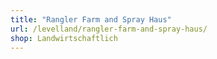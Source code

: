 ```yaml
---
title: "Rangler Farm and Spray Haus"
url: /levelland/rangler-farm-and-spray-haus/
shop: Landwirtschaftlich
---
```

